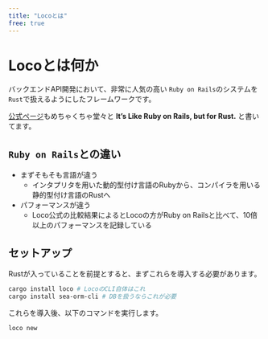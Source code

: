 ```yaml
---
title: "Locoとは"
free: true
---
```


# Locoとは何か
バックエンドAPI開発において、非常に人気の高い
`Ruby on Rails`のシステムを`Rust`で扱えるようにしたフレームワークです。

[公式ページ](https://loco.rs/)もめちゃくちゃ堂々と
**It’s Like Ruby on Rails, but for Rust.** と書いてます。

## `Ruby on Rails`との違い
- まずそもそも言語が違う
	- インタプリタを用いた動的型付け言語のRubyから、コンパイラを用いる静的型付け言語のRustへ
- パフォーマンスが違う
	- Loco公式の比較結果によるとLocoの方がRuby on Railsと比べて、10倍以上のパフォーマンスを記録している

## セットアップ
Rustが入っていることを前提とすると、まずこれらを導入する必要があります。
```sh
cargo install loco # LocoのCLI自体はこれ
cargo install sea-orm-cli # DBを扱うならこれが必要
```

これらを導入後、以下のコマンドを実行します。
```sh
loco new
```